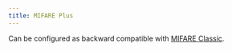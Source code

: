 ```yaml
---
title: MIFARE Plus
---
```


Can be configured as backward compatible with [MIFARE Classic](/resources/rfid-tags/mifare-classic/).
